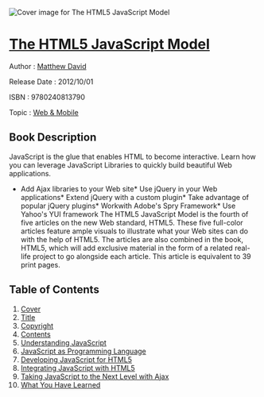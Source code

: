 ![Cover image for The HTML5 JavaScript Model](https://imgdetail.ebookreading.net/cover/cover/web_mobile/EB9780240813790.jpg)

[The HTML5 JavaScript Model](https://ebookreading.net/view/book/The+HTML5+JavaScript+Model-EB9780240813790_1.html "The HTML5 JavaScript Model")
====================================================================================================================

Author : [Matthew David](https://ebookreading.net/search/author/Matthew+David)

Release Date : 2012/10/01

ISBN : 9780240813790

Topic : [Web & Mobile](https://ebookreading.net/search/category/web-mobile)

Book Description
-----------------

JavaScript is the glue that enables HTML to become interactive. Learn how you can leverage JavaScript Libraries to quickly build beautiful Web applications.
* Add Ajax libraries to your Web site* Use jQuery in your Web applications* Extend jQuery with a custom plugin* Take advantage of popular jQuery plugins* Workwith Adobe's Spry Framework* Use Yahoo's YUI framework
The HTML5 JavaScript Model is the fourth of five articles on the new Web standard, HTML5. These five full-color articles feature ample visuals to illustrate what your Web sites can do with the help of HTML5. The articles are also combined in the book, HTML5, which will add exclusive material in the form of a related real-life project to go alongside each article. This article is equivalent to 39 print pages.
              
Table of Contents
-----------------

1. [Cover](https://ebookreading.net/view/book/The+HTML5+JavaScript+Model-EB9780240813790_1.html)
1. [Title](https://ebookreading.net/view/book/The+HTML5+JavaScript+Model-EB9780240813790_2.html)
1. [Copyright](https://ebookreading.net/view/book/The+HTML5+JavaScript+Model-EB9780240813790_3.html)
1. [Contents](https://ebookreading.net/view/book/The+HTML5+JavaScript+Model-EB9780240813790_4.html)
1. [Understanding JavaScript](https://ebookreading.net/view/book/The+HTML5+JavaScript+Model-EB9780240813790_5.html#sec1)
1. [JavaScript as Programming Language](https://ebookreading.net/view/book/The+HTML5+JavaScript+Model-EB9780240813790_5.html#sec2)
1. [Developing JavaScript for HTML5](https://ebookreading.net/view/book/The+HTML5+JavaScript+Model-EB9780240813790_5.html#sec3)
1. [Integrating JavaScript with HTML5](https://ebookreading.net/view/book/The+HTML5+JavaScript+Model-EB9780240813790_5.html#sec4)
1. [Taking JavaScript to the Next Level with Ajax](https://ebookreading.net/view/book/The+HTML5+JavaScript+Model-EB9780240813790_5.html#sec5)
1. [What You Have Learned](https://ebookreading.net/view/book/The+HTML5+JavaScript+Model-EB9780240813790_5.html#sec6)
